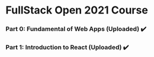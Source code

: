 # FullStack Open 2021 Course

### Part 0: Fundamental of Web Apps (Uploaded) :heavy_check_mark:
### Part 1: Introduction to React (Uploaded) :heavy_check_mark:
